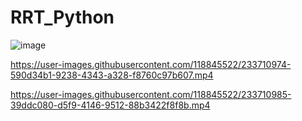 # RRT_Python

![image](https://user-images.githubusercontent.com/118845522/233624951-647f17ec-ba6a-4413-a9de-0f4091073637.png)


https://user-images.githubusercontent.com/118845522/233710974-590d34b1-9238-4343-a328-f8760c97b607.mp4



https://user-images.githubusercontent.com/118845522/233710985-39ddc080-d5f9-4146-9512-88b3422f8f8b.mp4

